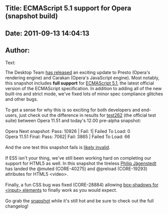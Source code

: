 Title: ECMAScript 5.1 support for Opera (snapshot build)
----
Date: 2011-09-13 14:04:13
----
Author: 
----
Text:

The Desktop Team <a href="http://my.opera.com/desktopteam/blog/2011/09/13/es5">has released</a> an exciting update to Presto (Opera&#39;s rendering engine) and Carakan (Opera&#39;s JavaScript engine). Most notably, this snapshot includes <strong>full support</strong> for <a href="http://www.ecmascript.org/" target="_blank">ECMAScript 5.1</a>, the latest official version of the ECMAScript specification. In addition to adding all of the new built-ins and strict mode, we&#39;ve fixed lots of minor spec compliance glitches and other bugs.<br/><br/>To get a sense for why this is so exciting for both developers and end-users, just check out the difference in results for <a href="http://test262.ecmascript.org/">test262</a> (the official test suite) between Opera 11.51 and today&#39;s 12.00 pre-alpha snapshot:<br/><br/>Opera Next snapshot:  Pass: 10926 | Fail: 1| Failed To Load: 0<br/>Opera 11.51 Final:  Pass: 7062| Fail: 3865 | Failed To Load: 66<br/><br/>And the one test this snapshot fails is <a href="https://bugs.ecmascript.org/show_bug.cgi?id=179" target="_blank">likely invalid</a>.<br/><br/>If ES5 isn&#39;t your thing, we&#39;ve still been working hard on completing our support for HTML5 as well. In this snapshot the tireless <a href="http://twitter.com/foolip">Philip Jägenstedt</a> has landed the @muted (CORE-40275) and @preload (CORE-19293) attributes for HTML5 &lt;video&gt;.<br/><br/>Finally, a fun CSS bug was fixed (CORE-28884) allowing <a href="http://jsfiddle.net/p4zuZ/">box-shadows for &lt;input&gt; elements</a> to finally work as you would expect.<br/><br/>Go grab the <a href="http://my.opera.com/desktopteam/blog/2011/09/13/es5">snapshot</a> while it&#39;s still hot and be sure to check out the full changelog!
